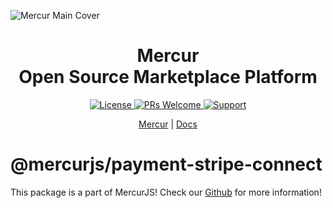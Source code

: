 ![Mercur Main Cover](https://cdn.prod.website-files.com/6790aeffc4b432ccaf1b56e5/67a225dc6fa298afc1cc4ae6_Mercur%20Cover.png)

<div align="center">
  <h1>Mercur <br> Open Source Marketplace Platform</h1> 
  <!-- Shields.io Badges -->
  <a href="https://github.com/mercurjs/mercur/tree/main?tab=MIT-1-ov-file">
    <img alt="License" src="https://img.shields.io/badge/license-MIT-blue.svg" />
  </a>
  <a href="#">
    <img alt="PRs Welcome" src="https://img.shields.io/badge/PRs-welcome-brightgreen.svg" />
  </a>
  <a href="https://rigbyjs.com/#contact">
    <img alt="Support" src="https://img.shields.io/badge/support-contact%20author-blueviolet.svg" />
  </a>
  <p>
    <a href="https://mercurjs.com/">Mercur</a> |   <a href="https://docs.mercurjs.com/">Docs</a> 
  </p> 
</div>

# @mercurjs/payment-stripe-connect

This package is a part of MercurJS! Check our <a href="https://github.com/mercurjs/mercur">Github</a> for more information!
